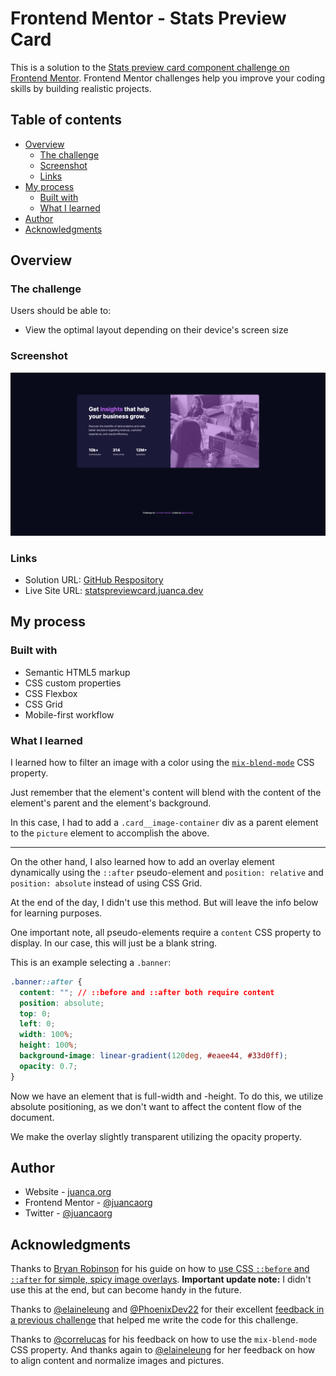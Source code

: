 # Frontend Mentor - Stats Preview Card

This is a solution to the [Stats preview card component challenge on Frontend Mentor](https://www.frontendmentor.io/challenges/stats-preview-card-component-8JqbgoU62). Frontend Mentor challenges help you improve your coding skills by building realistic projects.

## Table of contents

- [Overview](#overview)
  - [The challenge](#the-challenge)
  - [Screenshot](#screenshot)
  - [Links](#links)
- [My process](#my-process)
  - [Built with](#built-with)
  - [What I learned](#what-i-learned)
- [Author](#author)
- [Acknowledgments](#acknowledgments)

## Overview

### The challenge

Users should be able to:

- View the optimal layout depending on their device's screen size

### Screenshot

![](./images/screenshot.png)

### Links

- Solution URL: [GitHub Respository](https://github.com/juancaorg/stats-preview-card)
- Live Site URL: [statspreviewcard.juanca.dev](https://statspreviewcard.juanca.dev)

## My process

### Built with

- Semantic HTML5 markup
- CSS custom properties
- CSS Flexbox
- CSS Grid
- Mobile-first workflow

### What I learned

I learned how to filter an image with a color using the [`mix-blend-mode`](https://developer.mozilla.org/en-US/docs/Web/CSS/mix-blend-mode) CSS property.

Just remember that the element's content will blend with the content of the element's parent and the element's background.

In this case, I had to add a `.card__image-container` div as a parent element to the `picture` element to accomplish the above.

---

On the other hand, I also learned how to add an overlay element dynamically using the `::after` pseudo-element and `position: relative` and `position: absolute` instead of using CSS Grid.

At the end of the day, I didn't use this method. But will leave the info below for learning purposes.

One important note, all pseudo-elements require a `content` CSS property to display. In our case, this will just be a blank string.

This is an example selecting a `.banner`:

```css
.banner::after {
  content: ""; // ::before and ::after both require content
  position: absolute;
  top: 0;
  left: 0;
  width: 100%;
  height: 100%;
  background-image: linear-gradient(120deg, #eaee44, #33d0ff);
  opacity: 0.7;
}
```

Now we have an element that is full-width and -height. To do this, we utilize absolute positioning, as we don't want to affect the content flow of the document.

We make the overlay slightly transparent utilizing the opacity property.

## Author

- Website - [juanca.org](https://www.juanca.org)
- Frontend Mentor - [@juancaorg](https://www.frontendmentor.io/profile/juancaorg)
- Twitter - [@juancaorg](https://twitter.com/juancaorg)

## Acknowledgments

Thanks to [Bryan Robinson](https://bryanlrobinson.com/) for his guide on how to [use CSS `::before` and `::after` for simple, spicy image overlays](https://bryanlrobinson.com/blog/how-to-css-after-elements-for-background-overlays/). **Important update note:** I didn't use this at the end, but can become handy in the future.

Thanks to [@elaineleung](https://github.com/elaineleung) and [@PhoenixDev22](https://github.com/PhoenixDev22) for their excellent [feedback in a previous challenge](https://www.frontendmentor.io/solutions/nft-preview-card-component-built-using-css-grid-and-flexbox-9RnzPM81HJ) that helped me write the code for this challenge.

Thanks to [@correlucas](https://github.com/correlucas) for his feedback on how to use the `mix-blend-mode` CSS property. And thanks again to [@elaineleung](https://github.com/elaineleung) for her feedback on how to align content and normalize images and pictures.
